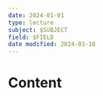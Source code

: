 ```yaml
---
date: 2024-01-01
type: lecture
subject: $SUBJECT
field: $FIELD
date modified: 2024-03-18
---
```


# Content
